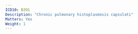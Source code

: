 ```yaml
---
ICD10: B391
Description: "Chronic pulmonary histoplasmosis capsulati"
Matters: Yes
Weight: 1
---
```


